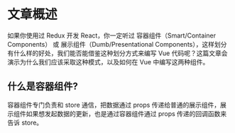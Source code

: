 # 文章概述
如果你使用过 Redux 开发 React，你一定听过 容器组件（Smart/Container Components） 或 展示组件（Dumb/Presentational Components），这样划分有什么样的好处，我们能否能借鉴这种划分方式来编写 Vue 代码呢？这篇文章会演示为什么我们应该采取这种模式，以及如何在 Vue 中编写这两种组件。
## 什么是容器组件?
容器组件专门负责和 store 通信，把数据通过 props 传递给普通的展示组件，展示组件如果想发起数据的更新，也是通过容器组件通过 props 传递的回调函数来告诉 store。

